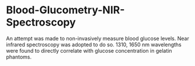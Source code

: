 # Blood-Glucometry-NIR-Spectroscopy

An attempt was made to non-invasively measure blood glucose levels. Near infrared spectroscopy was adopted to do so. 1310, 1650 nm wavelengths were found to directly correlate with glucose concentration in gelatin phantoms. 
